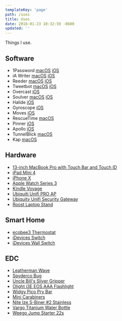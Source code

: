 ```yaml
---
templateKey: 'page'
path: /uses
title: Uses
date: 2018-01-23 10:32:59 -0600
updated: ''
---
```


Things I use.

## Software

* 1Password
  [macOS](https://geo.itunes.apple.com/us/app/1password/id443987910?mt=12&app=apps&at=1001lJ7Y)
  [iOS](https://itunes.apple.com/us/app/1password/id568903335?mt=8&at=1001lJ7Y)
* iA Writer
  [macOS](https://geo.itunes.apple.com/us/app/ia-writer/id775737590?mt=12&app=apps&at=1001lJ7Y)
  [iOS](https://itunes.apple.com/us/app/ia-writer/id775737172?mt=8&at=1001lJ7Y)
* Reeder
  [macOS](https://geo.itunes.apple.com/us/app/reeder-3/id880001334?mt=12&app=apps&at=1001lJ7Y)
  [iOS](https://itunes.apple.com/us/app/reeder-3/id697846300?mt=8&at=1001lJ7Y)
* Tweetbot
  [macOS](https://geo.itunes.apple.com/us/app/tweetbot-for-twitter/id557168941?mt=12&app=apps&at=1001lJ7Y)
  [iOS](https://itunes.apple.com/us/app/tweetbot-4-for-twitter/id1018355599?mt=8&at=1001lJ7Y)
* Overcast
  [iOS](https://itunes.apple.com/us/app/overcast/id888422857?mt=8&at=1001lJ7Y)
* Soulver
  [macOS](https://geo.itunes.apple.com/us/app/soulver/id413965349?mt=12&app=apps&at=1001lJ7Y)
  [iOS](https://itunes.apple.com/us/app/soulver/id348142037?mt=8&at=1001lJ7Y)
* Halide
  [iOS](https://itunes.apple.com/us/app/halide-raw-manual-camera/id885697368?mt=8&at=1001lJ7Y)
* Gyroscope
  [iOS](https://itunes.apple.com/us/app/gyroscope-health/id1104085053?mt=8&at=1001lJ7Y)
* Moves
  [iOS](https://itunes.apple.com/us/app/moves/id509204969?mt=8&at=1001lJ7Y)
* RescueTime [macOS](https://www.rescuetime.com/)
* Pinner
  [iOS](https://itunes.apple.com/us/app/pinner-for-pinboard/id591613202?mt=8&at=1001lJ7Y)
* Apollo
  [iOS](https://itunes.apple.com/us/app/apollo-for-reddit/id979274575?mt=8&at=1001lJ7Y)
* TunnelBlick [macOS](https://www.tunnelblick.net/)
* Kap [macOS](https://getkap.co/)

## Hardware

* [13-inch MacBook Pro with Touch Bar and Touch ID](http://amzn.to/2F3062U)
* [iPad Mini 4](http://amzn.to/2DXuSL2)
* [iPhone X](https://amzn.to/2EfALBM)
* [Apple Watch Series 3](http://amzn.to/2rtYQ6X)
* [Kindle Voyage](https://amzn.to/2EeVRQX)
* [Ubiquiti Unifi PRO AP](http://amzn.to/2G49SD7)
* [Ubiquity Unifi Security Gateway](http://amzn.to/2F2ne1l)
* [Roost Laptop Stand](http://amzn.to/2DXrUWU)

## Smart Home

* [ecobee3 Thermostat](http://amzn.to/2DpSxTu)
* [iDevices Switch](http://amzn.to/2n0uBPC)
* [iDevices Wall Switch](http://amzn.to/2G2xIPL)

## EDC

* [Leatherman Wave](http://amzn.to/2DwBa6T)
* [Spyderco Bug](http://amzn.to/2DXFn13)
* [Uncle Bill's Sliver Gripper](http://amzn.to/2n1dr4c)
* [Olight i3E EOS AAA Flashlight](http://amzn.to/2DCZ3tp)
* [Widgy Pico Pry Bar](https://countycomm.com/products/widgy-pry-bars)
* [Mini Carabiners](http://amzn.to/2GjZo2N)
* [Nite Ize S-Biner #2 Stainless](http://amzn.to/2GlKjO6)
* [Vargo Titanium Water Bottle](http://amzn.to/2n1O1n0)
* [Weego Jump Starter 22s](http://amzn.to/2DybaIa)

[macos]: https://linkmaker.itunes.apple.com/assets/shared/badges/en-us/macappstore-sm.svg
[ios]: https://linkmaker.itunes.apple.com/assets/shared/badges/en-us/appstore-sm.svg
